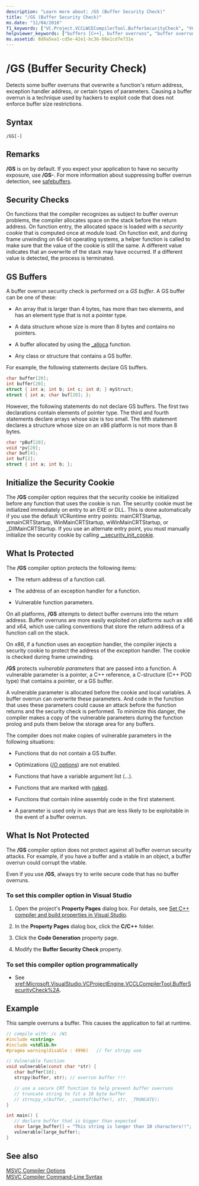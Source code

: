 ```yaml
---
description: "Learn more about: /GS (Buffer Security Check)"
title: "/GS (Buffer Security Check)"
ms.date: "11/04/2016"
f1_keywords: ["VC.Project.VCCLWCECompilerTool.BufferSecurityCheck", "VC.Project.VCCLCompilerTool.BufferSecurityCheck"]
helpviewer_keywords: ["buffers [C++], buffer overruns", "buffer overruns, compiler /GS switch", "GS compiler option [C++]", "/GS compiler option [C++]", "security check compiler option [C++]", "-GS compiler option [C++]", "buffers [C++], avoiding overruns"]
ms.assetid: 8d8a5ea1-cd5e-42e1-bc36-66e1cd7e731e
---
```

# /GS (Buffer Security Check)

Detects some buffer overruns that overwrite a function's return address, exception handler address, or certain types of parameters. Causing a buffer overrun is a technique used by hackers to exploit code that does not enforce buffer size restrictions.

## Syntax

```
/GS[-]
```

## Remarks

**/GS** is on by default. If you expect your application to have no security exposure, use **/GS-**. For more information about suppressing buffer overrun detection, see [safebuffers](../../cpp/safebuffers.md).

## Security Checks

On functions that the compiler recognizes as subject to buffer overrun problems, the compiler allocates space on the stack before the return address. On function entry, the allocated space is loaded with a *security cookie* that is computed once at module load. On function exit, and during frame unwinding on 64-bit operating systems, a helper function is called to make sure that the value of the cookie is still the same. A different value indicates that an overwrite of the stack may have occurred. If a different value is detected, the process is terminated.

## GS Buffers

A buffer overrun security check is performed on a *GS buffer*. A GS buffer can be one of these:

- An array that is larger than 4 bytes, has more than two elements, and has an element type that is not a pointer type.

- A data structure whose size is more than 8 bytes and contains no pointers.

- A buffer allocated by using the [_alloca](../../c-runtime-library/reference/alloca.md) function.

- Any class or structure that contains a GS buffer.

For example, the following statements declare GS buffers.

```cpp
char buffer[20];
int buffer[20];
struct { int a; int b; int c; int d; } myStruct;
struct { int a; char buf[20]; };
```

However, the following statements do not declare GS buffers. The first two declarations contain elements of pointer type. The third and fourth statements declare arrays whose size is too small. The fifth statement declares a structure whose size on an x86 platform is not more than 8 bytes.

```cpp
char *pBuf[20];
void *pv[20];
char buf[4];
int buf[2];
struct { int a; int b; };
```

## Initialize the Security Cookie

The **/GS** compiler option requires that the security cookie be initialized before any function that uses the cookie is run. The security cookie must be initialized immediately on entry to an EXE or DLL. This is done automatically if you use the default VCRuntime entry points: mainCRTStartup, wmainCRTStartup, WinMainCRTStartup, wWinMainCRTStartup, or _DllMainCRTStartup. If you use an alternate entry point, you must manually initialize the security cookie by calling [__security_init_cookie](../../c-runtime-library/reference/security-init-cookie.md).

## What Is Protected

The **/GS** compiler option protects the following items:

- The return address of a function call.

- The address of an exception handler for a function.

- Vulnerable function parameters.

On all platforms, **/GS** attempts to detect buffer overruns into the return address. Buffer overruns are more easily exploited on platforms such as x86 and x64, which use calling conventions that store the return address of a function call on the stack.

On x86, if a function uses an exception handler, the compiler injects a security cookie to protect the address of the exception handler. The cookie is checked during frame unwinding.

**/GS** protects *vulnerable parameters* that are passed into a function. A vulnerable parameter is a pointer, a C++ reference, a C-structure (C++ POD type) that contains a pointer, or a GS buffer.

A vulnerable parameter is allocated before the cookie and local variables. A buffer overrun can overwrite these parameters. And code in the function that uses these parameters could cause an attack before the function returns and the security check is performed. To minimize this danger, the compiler makes a copy of the vulnerable parameters during the function prolog and puts them below the storage area for any buffers.

The compiler does not make copies of vulnerable parameters in the following situations:

- Functions that do not contain a GS buffer.

- Optimizations ([/O options](o-options-optimize-code.md)) are not enabled.

- Functions that have a variable argument list (...).

- Functions that are marked with [naked](../../cpp/naked-cpp.md).

- Functions that contain inline assembly code in the first statement.

- A parameter is used only in ways that are less likely to be exploitable in the event of a buffer overrun.

## What Is Not Protected

The **/GS** compiler option does not protect against all buffer overrun security attacks. For example, if you have a buffer and a vtable in an object, a buffer overrun could corrupt the vtable.

Even if you use **/GS**, always try to write secure code that has no buffer overruns.

### To set this compiler option in Visual Studio

1. Open the project's **Property Pages** dialog box. For details, see [Set C++ compiler and build properties in Visual Studio](../working-with-project-properties.md).

1. In the **Property Pages** dialog box, click the **C/C++** folder.

1. Click the **Code Generation** property page.

1. Modify the **Buffer Security Check** property.

### To set this compiler option programmatically

- See <xref:Microsoft.VisualStudio.VCProjectEngine.VCCLCompilerTool.BufferSecurityCheck%2A>.

## Example

This sample overruns a buffer. This causes the application to fail at runtime.

```C
// compile with: /c /W1
#include <cstring>
#include <stdlib.h>
#pragma warning(disable : 4996)   // for strcpy use

// Vulnerable function
void vulnerable(const char *str) {
   char buffer[10];
   strcpy(buffer, str); // overrun buffer !!!

   // use a secure CRT function to help prevent buffer overruns
   // truncate string to fit a 10 byte buffer
   // strncpy_s(buffer, _countof(buffer), str, _TRUNCATE);
}

int main() {
   // declare buffer that is bigger than expected
   char large_buffer[] = "This string is longer than 10 characters!!";
   vulnerable(large_buffer);
}
```

## See also

[MSVC Compiler Options](compiler-options.md)<br/>
[MSVC Compiler Command-Line Syntax](compiler-command-line-syntax.md)
